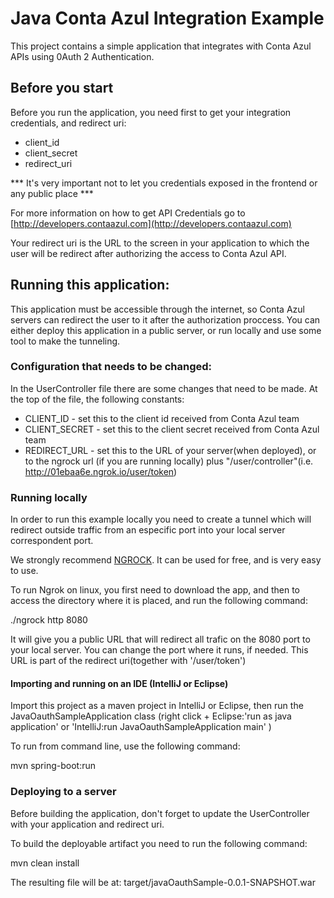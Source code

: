 # Java Conta Azul Integration Example

This project contains a simple application that integrates with Conta Azul APIs using 0Auth 2 Authentication.

## Before you start

Before you run the application, you  need first to get your integration credentials, and redirect uri:

- client_id
- client_secret
- redirect_uri

*** It's very important not to let  you credentials exposed in the frontend or any public place ***

For more information on how to get API Credentials go to [http://developers.contaazul.com](http://developers.contaazul.com)

Your redirect uri is the URL to the screen in your application to which the user will be redirect after authorizing the access to Conta Azul API.

## Running this application:

This application must be accessible through the internet, so Conta Azul servers can redirect the user to it after the authorization proccess.
You can either deploy this application in a public server, or run locally and use some tool to make the tunneling.

### Configuration that needs to be changed:

In the UserController file there are some changes that need to be made. At the top of the file, the following constants:

- CLIENT_ID - set this to the client id received from Conta Azul team
- CLIENT_SECRET - set this to the client secret received from Conta Azul team
- REDIRECT_URL - set this to the URL of your server(when deployed), or to the ngrock url (if you are running locally) plus 
"/user/controller"(i.e. http://01ebaa6e.ngrok.io/user/token)

### Running locally

In order to run this example locally you need to create a tunnel which will redirect outside traffic from an especific port 
into your local server correspondent port.

We strongly recommend [NGROCK](https://ngrok.com/). It can be used for free, and is very easy to use.

To run Ngrok on linux, you first need to download the app, and then  to access the directory where it is placed, and run the following command:

./ngrock http 8080

It will give you a public URL that will redirect all trafic on the 8080 port to your local server.
You can change the port where it runs, if needed.  This URL is part of the redirect uri(together with '/user/token')


#### Importing and running on an IDE (IntelliJ or Eclipse)

Import this project as a maven project in IntelliJ or Eclipse,  then run the JavaOauthSampleApplication class
(right click + Eclipse:'run as java application' or 'IntelliJ:run JavaOauthSampleApplication main' )

To run from command line, use the following command:

mvn spring-boot:run

### Deploying to a server

Before building the application, don't forget to update the UserController with your application and redirect uri.  

To build the deployable artifact you  need to run the following command:

mvn clean install

The resulting file will be at: target/javaOauthSample-0.0.1-SNAPSHOT.war


 












     



   